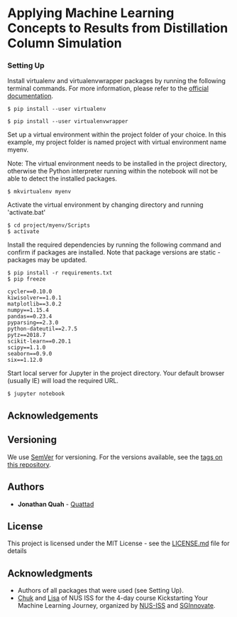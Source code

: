 # Applying Machine Learning Concepts to Results from Distillation Column Simulation

### Setting Up

Install virtualenv and virtualenvwrapper packages by running the following terminal commands.
For more information, please refer to the [official documentation](https://virtualenvwrapper.readthedocs.io/en/latest/install.html).

```
$ pip install --user virtualenv
```

```
$ pip install --user virtualenvwrapper
```

Set up a virtual environment within the project folder of your choice. In this example, my project folder is named project with virtual environment name myenv.

Note: The virtual environment needs to be installed in the project directory, otherwise the Python interpreter running within the notebook will not be able to detect the installed packages.
```
$ mkvirtualenv myenv
```

Activate the virtual environment by changing directory and running 'activate.bat'

```
$ cd project/myenv/Scripts
$ activate
```

Install the required dependencies by running the following command and confirm if
packages are installed. Note that package versions are static - packages may be updated.

```
$ pip install -r requirements.txt
$ pip freeze

cycler==0.10.0
kiwisolver==1.0.1
matplotlib==3.0.2
numpy==1.15.4
pandas==0.23.4
pyparsing==2.3.0
python-dateutil==2.7.5
pytz==2018.7
scikit-learn==0.20.1
scipy==1.1.0
seaborn==0.9.0
six==1.12.0
```

Start local server for Jupyter in the project directory. Your default browser (usually IE) will load the required URL.

```
$ jupyter notebook
```
## Acknowledgements

## Versioning

We use [SemVer](http://semver.org/) for versioning. For the versions available, see the [tags on this repository](https://github.com/your/project/tags). 

## Authors

* **Jonathan Quah** - [Quattad](https://github.com/quattad)

## License

This project is licensed under the MIT License - see the [LICENSE.md](LICENSE.md) file for details

## Acknowledgments

* Authors of all packages that were used (see Setting Up).
* [Chuk](https://www.iss.nus.edu.sg/about-us/staff/detail/532/LEE%20Chuk%20Munn) and [Lisa](https://www.iss.nus.edu.sg/about-us/staff/detail/203/Lisa%20ONG) of NUS ISS for the 4-day course Kickstarting Your Machine Learning Journey, organized by [NUS-ISS](https://www.iss.nus.edu.sg/) and [SGInnovate](https://www.sginnovate.com/).